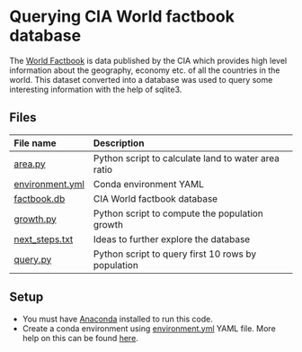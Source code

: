 # Querying CIA World factbook database

The [World Factbook](https://www.cia.gov/library/publications/the-world-factbook/) is data published by the CIA which provides high level information about the geography, economy etc. of all the countries in the world. This dataset converted into a database was used to query some interesting information with the help of sqlite3.

## Files

| File name | Description |
| :--- | :--- |
| [area.py](area.py) | Python script to calculate land to water area ratio |
| [environment.yml](environment.yml) | Conda environment YAML |
| [factbook.db](factbook.db) | CIA World factbook database |
| [growth.py](growth.py) | Python script to compute the population growth |
| [next_steps.txt](next_steps.txt) | Ideas to further explore the database |
| [query.py](query.py) | Python script to query first 10 rows by population |

## Setup

- You must have [Anaconda](https://www.continuum.io/downloads) installed to run this code.
- Create a conda environment using [environment.yml](environment.yml) YAML file. More help on this can be found [here](https://conda.io/docs/using/envs.html#use-environment-from-file).
